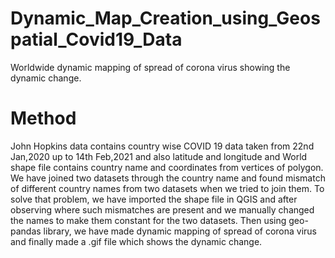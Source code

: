 # Dynamic_Map_Creation_using_Geospatial_Covid19_Data
Worldwide dynamic mapping of spread of corona virus showing the dynamic change.

# Method
John Hopkins data contains country wise COVID 19 data taken from 22nd Jan,2020 up to 14th
Feb,2021 and also latitude and longitude and World shape file contains country name and coordinates from
vertices of polygon. We have joined two datasets through the country name and found mismatch of different
country names from two datasets when we tried to join them. To solve that problem, we have imported the
shape file in QGIS and after observing where such mismatches are present and we manually changed the
names to make them constant for the two datasets. Then using geo-pandas library, we have made dynamic
mapping of spread of corona virus and finally made a .gif file which shows the dynamic change.
